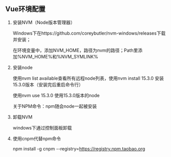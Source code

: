 ## Vue环境配置

1. 安装NVM（Node版本管理器）

   Windows下在https://github.com/coreybutler/nvm-windows/releases下载并安装；

   在环境变量中，添加NVM_HOME，路径为nvm的路径；Path里添加%NVM_HOME%和%NVM_SYMLINK%

2. 安装node

   使用nvm list available查看所有远程node列表，使用nvm install 15.3.0 安装15.3.0版本（安装完后重启命令行）

   使用nvm use 15.3.0 使用15.3.0版本的node

   关于NPM命令：npm随会node一起被安装

3. 卸载NVM

   windows下通过控制面板卸载

4. 使用cnpm代替npm命令

   npm install -g cnpm --registry=https://registry.npm.taobao.org